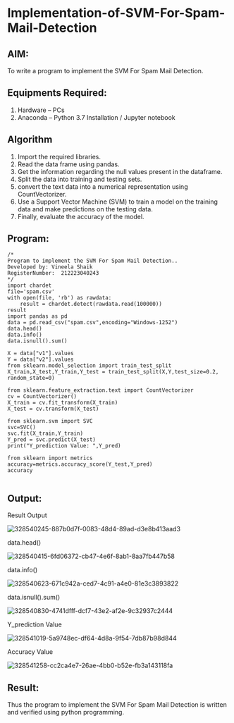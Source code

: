 # Implementation-of-SVM-For-Spam-Mail-Detection

## AIM:
To write a program to implement the SVM For Spam Mail Detection.

## Equipments Required:
1. Hardware – PCs
2. Anaconda – Python 3.7 Installation / Jupyter notebook

## Algorithm
1. Import the required libraries.
2. Read the data frame using pandas.
3. Get the information regarding the null values present in the dataframe.
4. Split the data into training and testing sets.
5. convert the text data into a numerical representation using CountVectorizer.
6. Use a Support Vector Machine (SVM) to train a model on the training data and make predictions on the testing data.
7. Finally, evaluate the accuracy of the model.

## Program:
```
/*
Program to implement the SVM For Spam Mail Detection..
Developed by: Vineela Shaik
RegisterNumber:  212223040243
*/
import chardet 
file='spam.csv'
with open(file, 'rb') as rawdata: 
    result = chardet.detect(rawdata.read(100000))
result
import pandas as pd
data = pd.read_csv("spam.csv",encoding="Windows-1252")
data.head()
data.info()
data.isnull().sum()

X = data["v1"].values
Y = data["v2"].values
from sklearn.model_selection import train_test_split
X_train,X_test,Y_train,Y_test = train_test_split(X,Y,test_size=0.2, random_state=0)

from sklearn.feature_extraction.text import CountVectorizer
cv = CountVectorizer()
X_train = cv.fit_transform(X_train)
X_test = cv.transform(X_test)

from sklearn.svm import SVC
svc=SVC()
svc.fit(X_train,Y_train)
Y_pred = svc.predict(X_test)
print("Y_prediction Value: ",Y_pred)

from sklearn import metrics
accuracy=metrics.accuracy_score(Y_test,Y_pred)
accuracy


```

## Output:

Result Output

![328540245-887b0d7f-0083-48d4-89ad-d3e8b413aad3](https://github.com/23014226/Implementation-of-SVM-For-Spam-Mail-Detection/assets/160568974/aa78ff24-6b60-4332-8400-9e6211d17680)

data.head()

![328540415-6fd06372-cb47-4e6f-8ab1-8aa7fb447b58](https://github.com/23014226/Implementation-of-SVM-For-Spam-Mail-Detection/assets/160568974/e3669bfa-8f06-4c45-bf17-a9c4b6f24731)

data.info()

![328540623-671c942a-ced7-4c91-a4e0-81e3c3893822](https://github.com/23014226/Implementation-of-SVM-For-Spam-Mail-Detection/assets/160568974/33b98b3d-4bbd-4aee-a71c-85b565e0d981)

data.isnull().sum()

![328540830-4741dfff-dcf7-43e2-af2e-9c32937c2444](https://github.com/23014226/Implementation-of-SVM-For-Spam-Mail-Detection/assets/160568974/e6db3511-d83a-4ecd-b551-5ce46ecd7367)

Y_prediction Value

![328541019-5a9748ec-df64-4d8a-9f54-7db87b98d844](https://github.com/23014226/Implementation-of-SVM-For-Spam-Mail-Detection/assets/160568974/3ab8be8a-b304-41e9-9b60-616ced04498b)

Accuracy Value

![328541258-cc2ca4e7-26ae-4bb0-b52e-fb3a143118fa](https://github.com/23014226/Implementation-of-SVM-For-Spam-Mail-Detection/assets/160568974/3241b04a-f8b1-4825-9c92-67818cb1feac)


## Result:
Thus the program to implement the SVM For Spam Mail Detection is written and verified using python programming.
